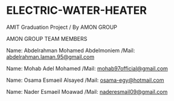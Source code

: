 # ELECTRIC-WATER-HEATER
AMIT Graduation Project / By AMON GROUP


AMON GROUP TEAM MEMBERS


Name: Abdelrahman Mohamed Abdelmoniem
/Mail: abdelrahman.laman.95@gmail.com

Name: Mohab Adel Mohamed
/Mail: mohab97official@gmail.com

Name: Osama Esmaeil Alsayed
/Mail: osama-egy@hotmail.com

Name: Nader Esmaeil Moawad
/Mail: naderesmail09@gmail.com
